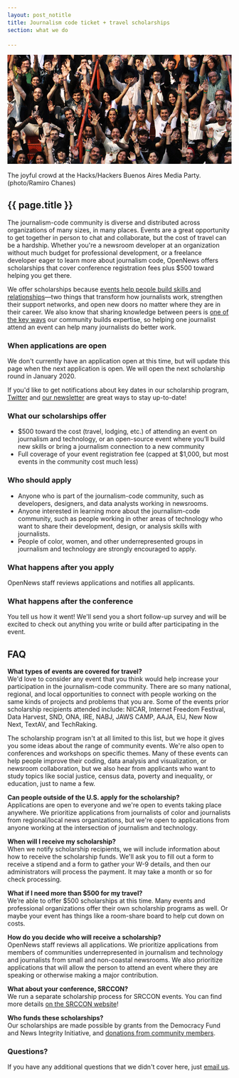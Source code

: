 ```yaml
---
layout: post_notitle
title: Journalism code ticket + travel scholarships
section: what we do

---
```

<img src="/media/img/index_opennewsphoto.jpg" class="topline">
<p class="caption">The joyful crowd at the Hacks/Hackers Buenos Aires Media Party. (photo/Ramiro Chanes)</p>

<h2>{{ page.title }}</h2>

<p class="bodybig">The journalism-code community is diverse and distributed across organizations of many sizes, in many places. Events are a great opportunity to get together in person to chat and collaborate, but the cost of travel can be a hardship. Whether you're a newsroom developer at an organization without much budget for professional development, or a freelance developer eager to learn more about journalism code, OpenNews offers scholarships that cover conference registration fees plus $500 toward helping you get there.</p>

<p>We offer scholarships because <a href="https://opennews.org/blog/scholarships-networks/">events help people build skills and relationships</a>—two things that transform how journalists work, strengthen their support networks, and open new doors no matter where they are in their career. We also know that sharing knowledge between peers is <a href="https://opennews.org/what/community/survey/">one of the key ways</a> our community builds expertise, so helping one journalist attend an event can help many journalists do better work.</p>

### When applications are open

We don't currently have an application open at this time, but will update this page when the next application is open. We will open the next scholarship round in January 2020.

If you'd like to get notifications about key dates in our scholarship program, [Twitter](https://twitter.com/opennews) and [our newsletter](http://eepurl.com/czSVTL) are great ways to stay up-to-date!

### What our scholarships offer

* $500 toward the cost (travel, lodging, etc.) of attending an event on journalism and technology, or an open-source event where you’ll build new skills or bring a journalism connection to a new community
* Full coverage of your event registration fee (capped at $1,000, but most events in the community cost much less)

### Who should apply

* Anyone who is part of the journalism-code community, such as developers, designers, and data analysts working in newsrooms.
* Anyone interested in learning more about the journalism-code community, such as people working in other areas of technology who want to share their development, design, or analysis skills with journalists.
* People of color, women, and other underrepresented groups in journalism and technology are strongly encouraged to apply.

### What happens after you apply

OpenNews staff reviews applications and notifies all applicants.

### What happens after the conference

You tell us how it went! We'll send you a short follow-up survey and will be excited to check out anything you write or build after participating in the event.

## FAQ

**What types of events are covered for travel?**  
We'd love to consider any event that you think would help increase your participation in the journalism-code community. There are so many national, regional, and local opportunities to connect with people working on the same kinds of projects and problems that you are. Some of the events prior scholarship recipients attended include: NICAR, Internet Freedom Festival, Data Harvest, SND, ONA, IRE, NABJ, JAWS CAMP, AAJA, EIJ, New Now Next, TextAV, and TechRaking.

The scholarship program isn't at all limited to this list, but we hope it gives you some ideas about the range of community events. We're also open to conferences and workshops on specific themes. Many of these events can help people improve their coding, data analysis and visualization, or newsroom collaboration, but we also hear from applicants who want to study topics like social justice, census data, poverty and inequality, or education, just to name a few.

**Can people outside of the U.S. apply for the scholarship?**  
Applications are open to everyone and we're open to events taking place anywhere. We prioritize applications from journalists of color and journalists from regional/local news organizations, but we're open to applications from anyone working at the intersection of journalism and technology.

**When will I receive my scholarship?**  
When we notify scholarship recipients, we will include information about how to receive the scholarship funds. We'll ask you to fill out a form to receive a stipend and a form to gather your W-9 details, and then our administrators will process the payment. It may take a month or so for check processing.
 
**What if I need more than $500 for my travel?**  
We’re able to offer $500 scholarships at this time. Many events and professional organizations offer their own scholarship programs as well. Or maybe your event has things like a room-share board to help cut down on costs.

**How do you decide who will receive a scholarship?**  
OpenNews staff reviews all applications. We prioritize applications from members of communities underrepresented in journalism and technology and journalists from small and non-coastal newsrooms. We also prioritize applications that will allow the person to attend an event where they are speaking or otherwise making a major contribution.

**What about your conference, SRCCON?**  
We run a separate scholarship process for SRCCON events. You can find more details [on the SRCCON website](https://srccon.org/scholarships/)!

**Who funds these scholarships?**  
Our scholarships are made possible by grants from the Democracy Fund and News Integrity Initiative, and [donations from community members](https://opennews.networkforgood.com/).

### Questions?
If you have any additional questions that we didn't cover here, just [email us](mailto:info@opennews.org).
